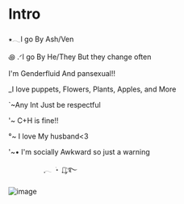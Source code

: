 # Intro
⭑𓂃I go By Ash/Ven

꩜ .ᐟI go By He/They But they change often 

I'm Genderfluid And pansexual!!

_I love puppets, Flowers, Plants, Apples, and More

`~Any Int Just be respectful 

'~ C+H is fine!!

°~ I love My husband<3

'~• I'm socially Awkward so just a warning 

              ִֶָ𓂃 ࣪˖ ִֶָ🐇་༘࿐
![image](https://images.app.goo.gl/wWk2tp93xeF6tWi49)

